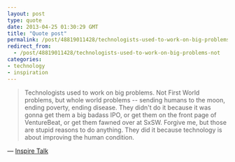 ```yaml
---
layout: post
type: quote
date: 2013-04-25 01:30:29 GMT
title: "Quote post"
permalink: /post/48819011428/technologists-used-to-work-on-big-problems-not
redirect_from: 
  - /post/48819011428/technologists-used-to-work-on-big-problems-not
categories:
- technology
- inspiration
---
```

<blockquote>Technologists used to work on big problems. Not First World problems, but whole world problems -- sending humans to the moon, ending poverty, ending disease. They didn't do it because it was gonna get them a big badass IPO, or get them on the front page of VentureBeat, or get them fawned over at SxSW. Forgive me, but those are stupid reasons to do anything. They did it because technology is about improving the human condition.</blockquote>

 — <a href="https://www.evernote.com/shard/s10/sh/0580fed9-10ec-4ef6-8349-4b260ef8d257/a5264623e4234d6958727c0b67fa9512">Inspire Talk</a>